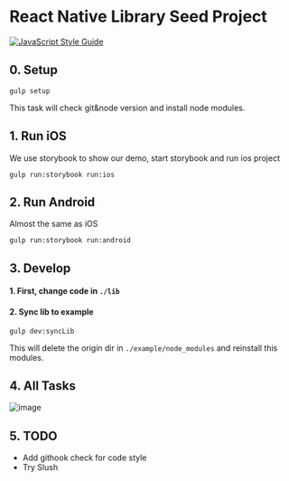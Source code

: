 # React Native Library Seed Project

[![JavaScript Style Guide](https://cdn.rawgit.com/feross/standard/master/badge.svg)](https://github.com/feross/standard)

## 0. Setup

``` shell
gulp setup
```
This task will check git&node version and install node modules.

## 1. Run iOS
We use storybook to show our demo, start storybook and run ios project

``` shell
gulp run:storybook run:ios
```

## 2. Run Android
Almost the same as iOS
``` shell
gulp run:storybook run:android
```


## 3. Develop

#### 1. First, change code in `./lib`
#### 2. Sync lib to example
``` shell
gulp dev:syncLib
```
This will delete the origin dir in `./example/node_modules` and reinstall this modules.

## 4. All Tasks
![image](https://user-images.githubusercontent.com/1309744/29419473-c9a6d0a6-83a1-11e7-93cf-0a1b95a0a3ed.png)


## 5. TODO
- Add githook check for code style
- Try Slush

